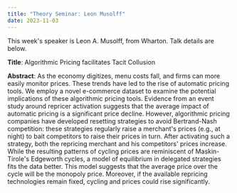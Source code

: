 ```yaml
---
title: "Theory Seminar: Leon Musolff"
date: 2023-11-03
---
```


This week's speaker is Leon A. Musolff, from Wharton.
Talk details are below.

**Title**: Algorithmic Pricing facilitates Tacit Collusion

**Abstract**: As the economy digitizes, menu costs fall, and firms can more easily monitor prices. These trends have led to the rise of automatic pricing tools. We employ a novel e-commerce dataset to examine the potential implications of these algorithmic pricing tools. Evidence from an event study around repricer activation suggests that the average impact of automatic pricing is a significant price decline. However, algorithmic pricing companies have developed resetting strategies to avoid Bertrand-Nash competition: these strategies regularly raise a merchant's prices (e.g., at night) to bait competitors to raise their prices in turn. After activating such a strategy, both the repricing merchant and his competitors' prices increase. While the resulting patterns of cycling prices are reminiscent of Maskin-Tirole's Edgeworth cycles, a model of equilibrium in delegated strategies fits the data better. This model suggests that the average price over the cycle will be the monopoly price. Moreover, if the available repricing technologies remain fixed, cycling and prices could rise significantly.
